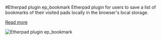 #Etherpad plugin ep_bookmark
Etherpad plugin for users to save a list of bookmarks of their visited pads locally in the browser's local storage.

[Read more](https://github.com/Gared/ep_bookmark/wiki)

![Etherpad plugin ep_bookmark](http://www.stefans-entwicklerecke.de/wp-content/uploads/2015/01/screenshot_ep_bookmark.png)
